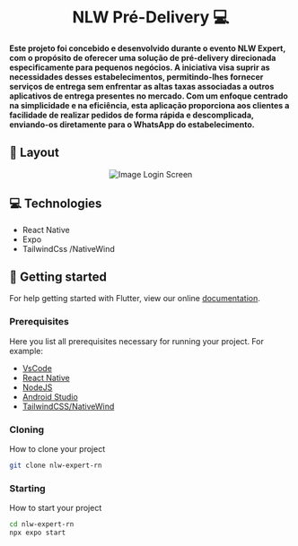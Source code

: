 <h1 align="center" style="font-weight: bold;">NLW Pré-Delivery 💻</h1>

<p>
    <b>Este projeto foi concebido e desenvolvido durante o evento NLW Expert, com o propósito de oferecer uma solução de pré-delivery direcionada especificamente para pequenos negócios. A iniciativa visa suprir as necessidades desses estabelecimentos, permitindo-lhes fornecer serviços de entrega sem enfrentar as altas taxas associadas a outros aplicativos de entrega presentes no mercado. Com um enfoque centrado na simplicidade e na eficiência, esta aplicação proporciona aos clientes a facilidade de realizar pedidos de forma rápida e descomplicada, enviando-os diretamente para o WhatsApp do estabelecimento.</b>
</p>


<h2 id="layout">🎨 Layout</h2>

<p align="center">
    <img src="https://media.discordapp.net/attachments/1102358848750231604/1204447122980601866/Thumbnail.png?ex=65d4c3cb&is=65c24ecb&hm=084bfc439599abee11fa628c354bf3ef2b618cf28c689651d96ba42419fba0be&=&format=webp&quality=lossless&width=831&height=467" alt="Image Login Screen" height="auto">
    
</p>

<h2 id="technologies">💻 Technologies</h2>

- React Native
- Expo
- TailwindCss /NativeWind

<h2 id="started">🚀 Getting started</h2>

For help getting started with Flutter, view our online [documentation](https://reactnative.dev/).

<h3>Prerequisites</h3>

Here you list all prerequisites necessary for running your project. For example:
- [VsCode](https://code.visualstudio.com/)
- [React Native](https://reactnative.dev/)
- [NodeJS](https://nodejs.org/en)
- [Android Studio](https://developer.android.com/studio?hl=pt-br)
- [TailwindCSS/NativeWind](https://tailwindcss.com/)

<h3>Cloning</h3>

How to clone your project

```bash
git clone nlw-expert-rn
```

<h3>Starting</h3>

How to start your project

```bash
cd nlw-expert-rn
npx expo start
```
